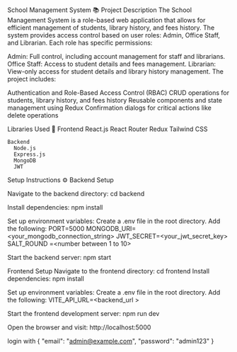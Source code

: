 School Management System 📚
Project Description
The School Management System is a role-based web application that allows for efficient management of students, library history, and fees history. The system provides access control based on user roles: Admin, Office Staff, and Librarian.
Each role has specific permissions:

Admin: Full control, including account management for staff and librarians.
Office Staff: Access to student details and fees management.
Librarian: View-only access for student details and library history management.
The project includes:

Authentication and Role-Based Access Control (RBAC)
CRUD operations for students, library history, and fees history
Reusable components and state management using Redux
Confirmation dialogs for critical actions like delete operations


Libraries Used 🧰
    Frontend
      React.js
      React Router
      Redux
      Tailwind CSS
    
    Backend
      Node.js
      Express.js
      MongoDB
      JWT


Setup Instructions ⚙️
Backend Setup

Navigate to the backend directory:
cd backend

Install dependencies:
npm install

Set up environment variables:
Create a .env file in the root directory.
Add the following:
PORT=5000
MONGODB_URI=<your_mongodb_connection_string>
JWT_SECRET=<your_jwt_secret_key>
SALT_ROUND =<number between 1 to 10>

Start the backend server:
npm start

Frontend Setup
Navigate to the frontend directory:
cd frontend
Install dependencies:
npm install

Set up environment variables:
Create a .env file in the root directory.
Add the following:
VITE_API_URL=<backend_url >

Start the frontend development server:
npm run dev

Open the browser and visit:
http://localhost:5000

login with
{
  "email": "admin@example.com",
  "password": "admin123"
}
